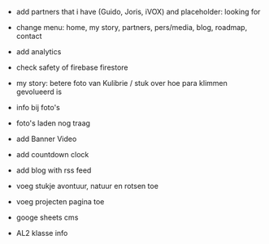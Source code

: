 - add partners that i have (Guido, Joris, iVOX) and placeholder: looking for
- change menu: home, my story, partners, pers/media, blog, roadmap, contact
- add analytics
- check safety of firebase firestore
- my story: betere foto van Kulibrie / stuk over hoe para klimmen gevolueerd is
- info bij foto's
- foto's laden nog traag


- add Banner Video
- add countdown clock
- add blog with rss feed
- voeg stukje avontuur, natuur en rotsen toe
- voeg projecten pagina toe
- googe sheets cms
- AL2 klasse info
